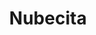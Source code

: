 ---
title: "Nubecita"
url: /ciudad-autonoma-de-buenos-aires/nubecita-avenida-juan-bautista-alberdi/
shop: general
---